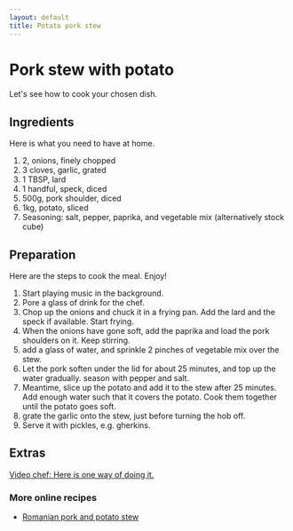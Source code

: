 ```yaml
---
layout: default
title: Potato pork stew
---
```


# Pork stew with potato

Let's see how to cook your chosen dish.

## Ingredients

Here is what you need to have at home.

1. 2, onions, finely chopped
2. 3 cloves, garlic, grated
3. 1 TBSP, lard
4. 1 handful, speck, diced
5. 500g, pork shoulder, diced
6. 1kg, potato, sliced
7. Seasoning: salt, pepper, paprika, and vegetable mix (alternatively stock cube)

## Preparation

Here are the steps to cook the meal. Enjoy!

1. Start playing music in the background.
2. Pore a glass of drink for the chef.
3. Chop up the onions and chuck it in a frying pan. Add the lard and the speck if available. Start frying.
4. When the onions have gone soft, add the paprika and load the pork shoulders on it. Keep stirring.
5. add a glass of water, and sprinkle 2 pinches of vegetable mix over the stew.
6. Let the pork soften under the lid for about 25 minutes, and top up the water gradually. season with pepper and salt.
7. Meantime, slice up the potato and add it to the stew after 25 minutes. Add enough water such that it covers the potato. Cook them together until the potato goes soft.
8. grate the garlic onto the stew, just before turning the hob off.
9. Serve it with pickles, e.g. gherkins.

## Extras

[Video chef: Here is one way of doing it.](https://youtu.be/twgSz-PE-jQ)

### More online recipes

* [Romanian pork and potato stew](https://www.thespruceeats.com/romanian-pork-and-potato-stew-recipe-1137274)